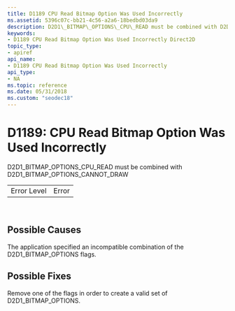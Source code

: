 ```yaml
---
title: D1189 CPU Read Bitmap Option Was Used Incorrectly
ms.assetid: 5396c07c-bb21-4c56-a2a6-18bedbd03da9
description: D2D1\_BITMAP\_OPTIONS\_CPU\_READ must be combined with D2D1\_BITMAP\_OPTIONS\_CANNOT\_DRAW
keywords:
- D1189 CPU Read Bitmap Option Was Used Incorrectly Direct2D
topic_type:
- apiref
api_name:
- D1189 CPU Read Bitmap Option Was Used Incorrectly
api_type:
- NA
ms.topic: reference
ms.date: 05/31/2018
ms.custom: "seodec18"
---
```


# D1189: CPU Read Bitmap Option Was Used Incorrectly

D2D1\_BITMAP\_OPTIONS\_CPU\_READ must be combined with D2D1\_BITMAP\_OPTIONS\_CANNOT\_DRAW



|             |       |
|-------------|-------|
| Error Level | Error |



 

## Possible Causes

The application specified an incompatible combination of the D2D1\_BITMAP\_OPTIONS flags.

## Possible Fixes

Remove one of the flags in order to create a valid set of D2D1\_BITMAP\_OPTIONS.

 

 





